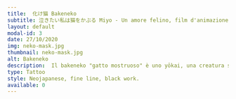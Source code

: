 ```yaml
---
title:  化け猫 Bakeneko 
subtitle: 泣きたい私は猫をかぶる Miyo - Un amore felino, film d'animazione giapponese del 2020
layout: default
modal-id: 3
date: 27/10/2020
img: neko-mask.jpg
thumbnail: neko-mask.jpg
alt: Bakeneko
description:  Il bakeneko "gatto mostruoso" è uno yōkai, una creatura soprannaturale della mitologia giapponese, evolutasi da un gatto ed in possesso di abilità metamorfiche simili a quelle di kitsune e tanuki.Tradizionalmente un gatto può diventare un bakeneko se raggiunge un'età molto avanzata o un peso particolarmente elevato tuttavia vi sono racconti su gatti trasformatisi dopo essere stati nutriti in una casa per diversi anni o per l'attaccamento al proprio padrone.
type: Tattoo 
style: Neojapanese, fine line, black work.
available: 0
---
```

